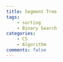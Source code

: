 ```yaml
---
title: Segment Tree
tags:  
    - sorting
    - Binary Search
categories: 
    - CS
    - Algorithm
comments: false
---
```

